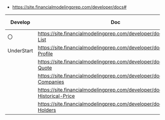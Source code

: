
* https://site.financialmodelingprep.com/developer/docs#

|Develop| Doc|API|Number of executations |
|---| ---|---|---|
|〇|https://site.financialmodelingprep.com/developer/docs#Symbols-List|https://financialmodelingprep.com/api/v3/stock/list?apikey=|First Time |
|UnderStart|https://site.financialmodelingprep.com/developer/docs#Company-Profile|https://financialmodelingprep.com/api/v3/profile/AAPL?apikey= |First Time|
||https://site.financialmodelingprep.com/developer/docs#Company-Quote|https://financialmodelingprep.com/api/v3/quote/AAPL,FB,GOOG?apikey=|Always AM07:00|
||https://site.financialmodelingprep.com/developer/docs#Delisted-Companies|https://financialmodelingprep.com/api/v3/delisted-companies?page=0&apikey=|Monthly|
||https://site.financialmodelingprep.com/developer/docs#Stock-Historical-Price|https://financialmodelingprep.com/api/v3/historical-price-full/AAPL,GOOG,FB?apikey=|Run only for the first time |
||https://site.financialmodelingprep.com/developer/docs#ETF-Holders|https://financialmodelingprep.com/api/v3/etf-holder/SPYD?apikey=|Monthly|
